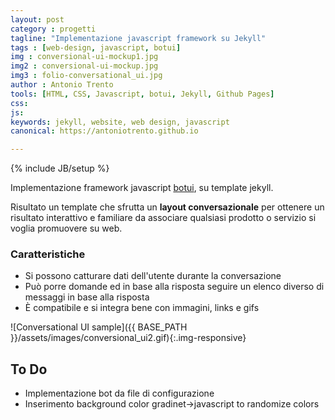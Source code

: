 ```yaml
---
layout: post
category : progetti
tagline: "Implementazione javascript framework su Jekyll"
tags : [web-design, javascript, botui]
img : conversional-ui-mockup1.jpg
img2 : conversional-ui-mockup.jpg
img3 : folio-conversational_ui.jpg
author : Antonio Trento
tools: [HTML, CSS, Javascript, botui, Jekyll, Github Pages]
css: 
js: 
keywords: jekyll, website, web design, javascript
canonical: https://antoniotrento.github.io

---
```

{% include JB/setup %}
<!--more-->
Implementazione framework javascript [botui](https://botui.org/), su template jekyll.

Risultato un template che sfrutta un **layout conversazionale** per ottenere un risultato interattivo e familiare da associare qualsiasi prodotto o servizio si voglia promuovere su web. 

### Caratteristiche

* Si possono catturare dati dell'utente durante la conversazione
* Può porre domande ed in base alla risposta seguire un elenco diverso di messaggi in base alla risposta
* È compatibile e si integra bene con immagini, links e gifs

![Conversational UI sample]({{ BASE_PATH }}/assets/images/conversional_ui2.gif){:.img-responsive}

## To Do


* Implementazione bot da file di configurazione
* Inserimento background color gradinet->javascript to randomize colors
